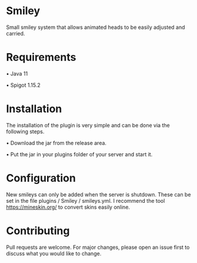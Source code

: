 # Smiley

Small smiley system that allows animated heads to be easily adjusted and carried.

# Requirements

• Java 11

• Spigot 1.15.2

# Installation

The installation of the plugin is very simple and can be done via the following steps.

• Download the jar from the release area.

• Put the jar in your plugins folder of your server and start it.

# Configuration

New smileys can only be added when the server is shutdown. These can be set in the file plugins / Smiley / smileys.yml. I recommend the tool https://mineskin.org/ to convert skins easily online.

# Contributing

Pull requests are welcome. For major changes, please open an issue first to discuss what you would like to change.